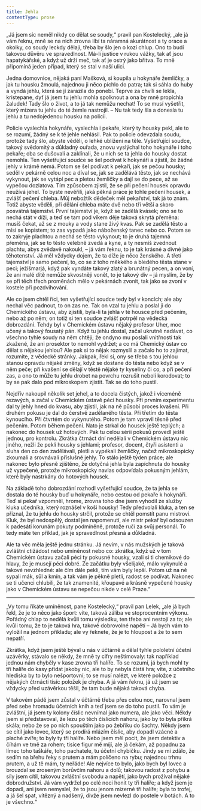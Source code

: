 ```yaml
---
title: Jehla
contentType: prose
---
```


<section>

„Já jsem sic neměl nikdy co dělat se soudy,“ pravil pan Kostelecký, „ale já vám řeknu, mně se na nich zrovna líbí ta náramná akurátnost a ty orace a okolky, co soudy leckdy dělají, třeba by šlo jen o kozí chlup. Ono to budí takovou důvěru ve spravedlnost. Má-li justice v rukou vážky, tak ať jsou hapatykářské, a když už drží meč, tak ať je ostrý jako břitva. To mně připomíná jeden případ, který se stal v naší ulici.

Jedna domovnice, nějaká paní Mašková, si koupila u hokynáře žemličky, a jak tu housku žmoulá, najednou ji něco píchlo do patra; tak si sáhla do huby a vyndá jehlu, která se jí zarazila do ponebí. Teprve za chvíli se lekla, kristepane, dyť já jsem tu jehlu mohla spolknout a ona by mně propíchla žaludek! Tady šlo o život, a to já tak nemůžu nechat! To se musí vyšetřit, který mizera tu jehlu do té žemle nastrojil. – Nu tak tedy šla a donesla tu jehlu a tu nedojedenou housku na policii.

Policie vyslechla hokynáře, vyslechla i pekaře, který ty housky pekl, ale to se rozumí, žádný se k té jehle nehlásil. Pak to policie odevzdala soudu, protože tady šlo, abyste věděli, o lehké ublížení na těle. Vyšetřující soudce, takový svědomitý a důkladný ouřada, znovu vyslýchal toho hokynáře i toho pekaře; oba se dušovali a zaklínali, že u nich se ta jehla do housky dostat nemohla. Ten vyšetřující soudce se šel podívat k hokynáři a zjistil, že žádné jehly v krámě nemá. Potom se šel podívat k pekaři, jak se pečou housky; seděl v pekárně celou noc a díval se, jak se zadělává těsto, jak se nechává vykynout, jak se vytápí pec a pletou žemličky a dají se do pece, až se vypečou dozlatova. Tím způsobem zjistil, že se při pečení housek opravdu neužívá jehel. To byste nevěřili, jaká pěkná práce je tohle pečení housek, a zvlášť pečení chleba. Můj nebožtík dědeček měl pekařství, tak já to znám. Totiž abyste věděli, při dělání chleba máte dvě nebo tři větší a skoro posvátná tajemství. První tajemství je, když se zadělá kvásek; ono se to nechá stát v díži, a teď se tam pod víkem děje taková skrytá přeměna: musíš čekat, až se z mouky a vody stane živý kvas. Pak se zadělá těsto a mísí se kopistem; to zas vypadá jako náboženský tanec nebo co. Potom se to zakryje plachtou a nechá se těsto vykynout; to je druhá tajemná přeměna, jak se to těsto velebně zvedá a kyne, a ty nesmíš zvednout plachtu, abys zvědavě nakoukl, – já vám řeknu, to je tak krásné a divné jako těhotenství. Já měl vždycky dojem, že ta díže je něco ženského. A třetí tajemství je samo pečení, to, co se z toho měkkého a bledého těsta stane v peci; ježíšmarjá, když pak vyndáte takový zlatý a brunátný pecen, a on voní, že ani malé dítě nemůže skvostněji vonět, to je takový div – já myslím, že by se při těch třech proměnách mělo v pekárnách zvonit, tak jako se zvoní v kostele při pozdvihování.

Ale co jsem chtěl říci, ten vyšetřující soudce tedy byl v koncích; ale aby nechal věc padnout, to on zas ne. Tak on vzal tu jehlu a poslal ji do Chemického ústavu, aby zjistili, byla-li ta jehla v té housce před pečením, nebo až po něm; on totiž si ten soudce zvlášť potrpěl na vědecká dobrozdání. Tehdy byl v Chemickém ústavu nějaký profesor Uher, moc učený a takový fousatý pán. Když tu jehlu dostal, začal ukrutně nadávat, co všechno tyhle soudy na něm chtějí; že ondyno mu poslali vnitřnosti tak zkažené, že ani prosektor to nemohl vydržet; a co má Chemický ústav co dělat s nějakou jehlou? Ale pak si to nějak rozmyslil a začalo ho to zajímat, rozumíte, z vědecké stránky. Jakpak, řekl si, ony se třeba s tou jehlou stanou opravdu nějaké změny, když se dostane do těsta nebo když se v něm peče; při kvašení se dělají v těstě nějaké ty kyseliny či co, a při pečení zas, a ono to může tu jehlu drobet na povrchu rozrušit neboli korodovat; to by se pak dalo pod mikroskopem zjistit. Tak se do toho pustil.

Nejdřív nakoupil několik set jehel, a to docela čistých, jakož i víceméně rezavých, a začal v Chemickém ústavě péci housky. Při prvním experimentu dal ty jehly hned do kvasu, aby zjistil, jak na ně působí proces kvašení. Při druhém pokusu je dal do čerstvě zadělaného těsta. Při třetím do těsta kynoucího. Při čtvrtém do vykynutého. Potom je tam vpravil těsně před pečením. Potom během pečení. Nato je strkal do housek ještě teplých; a nakonec do housek už hotových. Pak tu celou sérii pokusů provedl ještě jednou, pro kontrolu. Zkrátka čtrnáct dní nedělali v Chemickém ústavu nic jiného, nežli že pekli housky s jehlami; profesor, docent, čtyři asistenti a sluha den co den zadělávali, pletli a vypékali žemličky, načež mikroskopicky zkoumali a srovnávali příslušné jehly. To stálo ještě týden práce; ale nakonec bylo přesně zjištěno, že dotyčná jehla byla zapíchnuta do housky už vypečené, protože mikroskopicky navlas odpovídala pokusným jehlám, které byly nastrkány do hotových housek.

Na základě toho dobrozdání rozhodl vyšetřující soudce, že ta jehla se dostala do té housky buď u hokynáře, nebo cestou od pekaře k hokynáři. Teď si pekař vzpomněl, hrome, zrovna toho dne jsem vyhodil ze služby kluka učedníka, který roznášel v koši housky! Tedy předvolali kluka, a ten se přiznal, že tu jehlu do housky strčil, protože se chtěl pomstít panu mistrovi. Kluk, že byl nedospělý, dostal jen napomenutí, ale mistr pekař byl odsouzen k padesáti korunám pokuty podmíněně, protože ručí za svůj personál. To tedy máte ten příklad, jak je spravedlnost přesná a důkladná.

Ale ta věc měla ještě jednu stránku. Já nevím, v nás mužských je taková zvláštní ctižádost nebo umíněnost nebo co: zkrátka, když už v tom Chemickém ústavu začali péci ty pokusné housky, vzali si ti chemikové do hlavy, že je musejí péci dobré. Ze začátku byly všelijaké, málo vykynulé a takové nevzhledné: ale čím dále pekli, tím vám byly lepší. Potom už na ně sypali mák, sůl a kmín, a tak vám je pěkně pletli, radost se podívat. Nakonec se ti učenci chlubili, že tak znamenité, křoupavé a krásně vypečené housky jako v Chemickém ústavu se nepečou nikde v celé Praze.“

* * *

„Vy tomu říkáte umíněnost, pane Kostelecký,“ pravil pan Lelek, „ale já bych řekl, že je to něco jako šport: víte, taková záliba ve stoprocentním výkonu. Pořádný chlap to nedělá kvůli tomu výsledku, ten třeba ani nestojí za to; ale kvůli tomu, že to je taková hra, takové dobrovolné napětí – Já bych vám to vyložil na jednom příkladu; ale vy řeknete, že je to hloupost a že to sem nepatří.

Zkrátka, když jsem ještě býval u nás v účtárně a dělal tyhle pololetní účetní uzávěrky, stávalo se někdy, že mně ty cifry neštimovaly: tak například jednou nám chyběly v kase zrovna tři halíře. To se rozumí, já bych mohl ty tři halíře do kasy přidat jakoby nic, ale to by nebyla čistá hra; víte, z účetního hlediska by to bylo nešportovní; to se musí nalézt, ve které položce z nějakých čtrnácti tisíc položek je chyba. A já vám řeknu, já už jsem se vždycky před uzávěrkou těšil, že tam bude nějaká taková chyba.

V takovém pádě jsem zůstal v účtárně třeba přes celou noc, narovnal jsem před sebe hromadu účetních knih a teď jsem se do toho pustil. To vám je zvláštní, já jsem ty kolony číslic nevnímal jako numera, ale jako věci. Někdy jsem si představoval, že lezu po těch číslicích nahoru, jako by to byla příkrá skála; nebo že se po nich spouštím jako po žebříku do šachty. Někdy jsem se cítil jako lovec, který se prodírá mlázím číslic, aby dopadl vzácné a plaché zvíře; to byly ty tři halíře. Nebo jsem měl pocit, že jsem detektiv a číhám ve tmě za rohem; tisíce figur mě míjí, ale já čekám, až popadnu za límec toho taškáře, toho pachatele, tu účetní chybičku. Jindy se mi zdálo, že sedím na břehu řeky s prutem a mám políčeno na rybu; najednou trhnu prutem, a už tě mám, ty neřáde! Ale nejvíce to bylo, jako bych byl lovec a brouzdal se zroseným borůvčím nahoru a dolů; takovou radost z pohybu a síly jsem cítil, takovou zvláštní svobodu a napětí, jako bych prožíval nějaké dobrodružství. Já vám vydržel po celé noci honit ty tři halíře; a když jsem je dopadl, ani jsem nemyslel, že to jsou jenom mizerné tři halíře; byla to trofej, a já šel spat, vítězný a nadšený, divže jsem nevlezl do postele v botách. A to je všechno.“

</section>
